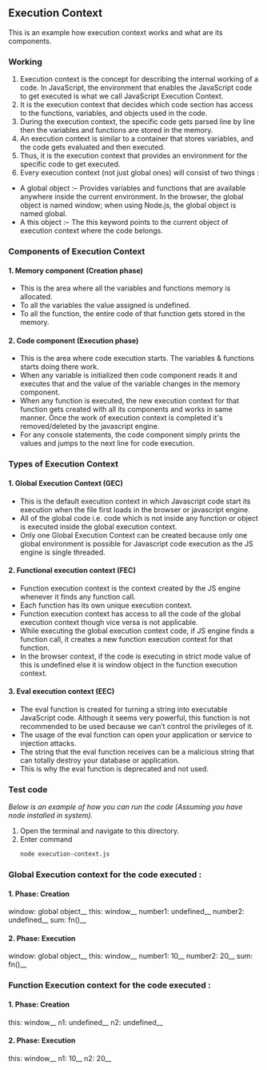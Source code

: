 ## Execution Context

This is an example how execution context works and what are its components.

### Working

1. Execution context is the concept for describing the internal working of a code. In JavaScript, the environment that enables the JavaScript code to get executed is what we call JavaScript Execution Context. 
2. It is the execution context that decides which code section has access to the functions, variables, and objects used in the code. 
3. During the execution context, the specific code gets parsed line by line then the variables and functions are stored in the memory. 
4. An execution context is similar to a container that stores variables, and the code gets evaluated and then executed. 
5. Thus, it is the execution context that provides an environment for the specific code to get executed.
6.  Every execution context (not just global ones) will consist of two things : 
- A global object :–  Provides variables and functions that are available anywhere inside the current environment. In the browser, the global object is named window; when using Node.js, the global object is named global.
- A this object :–  The this keyword points to the current object of execution context where the code belongs.

### Components of Execution Context

#### 1. Memory component (Creation phase)
- This is the area where all the variables and functions memory is allocated.
- To all the variables the value assigned is undefined.
- To all the function, the entire code of that function gets stored in the memory.

#### 2. Code component (Execution phase)
- This is the area where code execution starts. The variables & functions starts doing there work.
- When any variable is initialized then code component reads it and executes that and the value of the variable changes in the memory component.
- When any function is executed, the new execution context for that function gets created with all its components and works in same manner. Once the work of execution context is completed it's removed/deleted by the javascript engine.
- For any console statements, the code component simply prints the values and jumps to the next line for code execution.

### Types of Execution Context

#### 1. Global Execution Context (GEC)
- This is the default execution context in which Javascript code start its execution when the file first loads in the browser or javascript engine. 
- All of the global code i.e. code which is not inside any function or object is executed inside the global execution context. 
- Only one Global Execution Context can be created because only one global environment is possible for Javascript code execution as the JS engine is single threaded.

#### 2. Functional execution context (FEC)
- Function execution context is the context created by the JS engine whenever it finds any function call. 
- Each function has its own unique execution context.  
- Function execution context has access to all the code of the global execution context though vice versa is not applicable. 
- While executing the global execution context code, if JS engine finds a function call, it creates a new function execution context for that function. 
- In the browser context, if the code is executing in strict mode value of this is undefined else it is window object in the function execution context.

#### 3. Eval execution context (EEC)
- The eval function is created for turning a string into executable JavaScript code. Although it seems very powerful, this function is not recommended to be used because we can’t control the privileges of it.
- The usage of the eval function can open your application or service to injection attacks. 
- The string that the eval function receives can be a malicious string that can totally destroy your database or application. 
- This is why the eval function is deprecated and not used.

### Test code

_Below is an example of how you can run the code (Assuming you have node installed in system)._

1. Open the terminal and navigate to this directory.
2. Enter command
   ```sh
   node execution-context.js
   ```

### Global Execution context for the code executed : 
#### 1. Phase: Creation
window: global object__
this: window__
number1: undefined__
number2: undefined__
sum: fn()__

#### 2. Phase: Execution
window: global object__
this: window__
number1: 10__
number2: 20__
sum: fn()__

### Function Execution context for the code executed : 
#### 1. Phase: Creation
this: window__
n1: undefined__
n2: undefined__

#### 2. Phase: Execution
this: window__
n1: 10__
n2: 20__